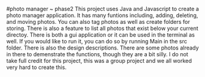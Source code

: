 #photo manager ~ phase2
This project uses Java and Javascript to create a photo manager application. It has many funtions including, adding, deleting,
and moving photos. You can also tag photos as well as create folders for storing. There is also a feature to list all photos
that exist below your current directoy. There is both a gui application or it can be used in the terminal as well. If you would
like to run it, you can do so by running Main in the src folder. There is also the design descriptions. There are some photos
already in there to demenstrate the functions, though they are a bit silly. I do not take full credit for this project, this 
was a group project and we all worked very hard to create this.
